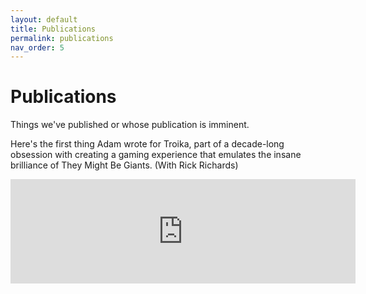```yaml
---
layout: default
title: Publications
permalink: publications
nav_order: 5
---
```


# Publications


Things we've published or whose publication is imminent.

Here's the first thing Adam wrote for Troika, part of a decade-long obsession with creating a gaming experience that emulates the insane brilliance of They Might Be Giants. (With Rick Richards)

<iframe frameborder="0" src="https://itch.io/embed/672247" width="552" height="167"><a href="https://pressyes.itch.io/they-might-be-troika">They Might Be Troika! by pressyes</a></iframe>